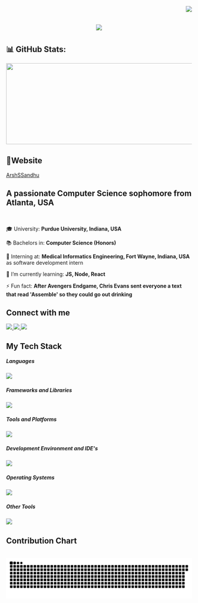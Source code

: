 <img align="right" src="https://visitor-badge.laobi.icu/badge?page_id=ArshSSandhu.ArshSSandhu" />

<h1 align="center">
    <img src="https://readme-typing-svg.herokuapp.com/?font=Righteous&size=35&center=true&vCenter=true&width=500&height=70&duration=4000&lines=Welcome+Coders!+👋;+I'm+Arshpreet+Singh+Sandhu!;+2nd+Year+at+Purdue+University;" />
</h1>
 

## 📊 GitHub Stats:
<p align="center">
  <a href="https://github.com/vn7n24fzkq/github-profile-summary-cards">
    <img width="800" height="220" src="https://github-profile-summary-cards.vercel.app/api/cards/profile-details?username=ArshSSandhu&theme=monokai">
  </a>
</p>

## 🔗Website
[ArshSSandhu](https://arshssandhu.github.io/)

<h2 align="left">A passionate Computer Science sophomore from Atlanta, USA</h2>
<br/>
<div align="left">

 🎓 University: **Purdue University, Indiana, USA**

 📚 Bachelors in: **Computer Science (Honors)**
 
 🔭 Interning at: **Medical Informatics Engineering, Fort Wayne, Indiana, USA** as software development intern
 
 🌱 I’m currently learning: **JS, Node, React**

 ⚡ Fun fact: **After Avengers Endgame, Chris Evans sent everyone a text that read 'Assemble' so they could go out drinking**

 </div>

<h2 align="left">Connect with me</h2>
<div align="left"> 
  <a href="mailto:arshsandhu9933@gmail.com">
    <img src="https://skillicons.dev/icons?i=gmail" />
  </a>
  <a href="https://www.linkedin.com/in/arsh2912/" target="_blank">
    <img src="https://skillicons.dev/icons?i=linkedin" />
  </a>
  <a href="https://www.instagram.com/arsh__sandhu2912/" target="_blank">
     <img src="https://skillicons.dev/icons?i=instagram" target="_blank" /> 
  </a>
</div>

<h2 align="left">My Tech Stack</h2>
<div align="left">
    <h5 align="left">Languages</h5> <img src="https://skillicons.dev/icons?i=javascript,typescript,java,html,css,python,cpp" />
    <br/>
    <h5 align="left">Frameworks and Libraries</h5> <img src="https://skillicons.dev/icons?i=nodejs,express,react,bootstrap,materialui,nextjs,tailwind" />
    <br/>
    <h5 align="left">Tools and Platforms</h5> <img src="https://skillicons.dev/icons?i=git,github,npm,firebase,docker" />
    <br/>
    <h5 align="left">Development Environment and IDE's</h5> <img src="https://skillicons.dev/icons?i=eclipse,pycharm,vscode,replit,vercel,powershell" />
    <br/>
    <h5 align="left">Operating Systems</h5> <img src="https://skillicons.dev/icons?i=windows,kali,linux,ubuntu" />
    <br/>
    <h5 align="left">Other Tools</h5> <img src="https://skillicons.dev/icons?i=babel,discord,notion,ps,apple,stackoverflow" />
    <br/>
    
</div>

<div align="left">
  <h2>Contribution Chart</h2>
  <br>
  <img alt="snake eating my contributions" src="https://raw.githubusercontent.com/ArshSSandhu/ArshSSandhu/output/github-contribution-grid-snake.svg" />





